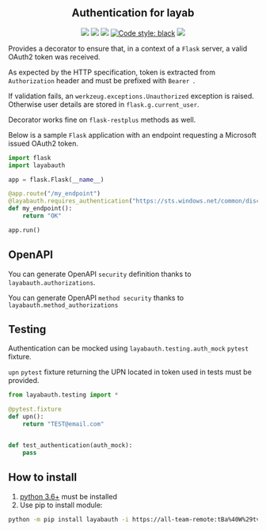 <h2 align="center">Authentication for layab</h2>

<p align="center">
<a href='https://github.tools.digital.engie.com/gempy/layabauth/releases/latest'><img src='https://pse.tools.digital.engie.com/all/buildStatus/icon?job=team/layabauth/master&config=version'></a>
<a href='https://pse.tools.digital.engie.com/all/job/team/view/Python%20modules/job/layabauth/job/master/'><img src='https://pse.tools.digital.engie.com/all/buildStatus/icon?job=team/layabauth/master'></a>
<a href='https://pse.tools.digital.engie.com/all/job/team/view/Python%20modules/job/layabauth/job/master/cobertura/'><img src='https://pse.tools.digital.engie.com/all/buildStatus/icon?job=team/layabauth/master&config=testCoverage'></a>
<a href="https://github.com/psf/black"><img alt="Code style: black" src="https://img.shields.io/badge/code%20style-black-000000.svg"></a>
<a href='https://pse.tools.digital.engie.com/all/job/team/view/Python%20modules/job/layabauth/job/master/lastSuccessfulBuild/testReport/'><img src='https://pse.tools.digital.engie.com/all/buildStatus/icon?job=team/layabauth/master&config=testCount'></a>
</p>

Provides a decorator to ensure that, in a context of a `Flask` server, a valid OAuth2 token was received.

As expected by the HTTP specification, token is extracted from `Authorization` header and must be prefixed with `Bearer `.

If validation fails, an `werkzeug.exceptions.Unauthorized` exception is raised.
Otherwise user details are stored in `flask.g.current_user`.

Decorator works fine on `flask-restplus` methods as well.

Below is a sample `Flask` application with an endpoint requesting a Microsoft issued OAuth2 token.

```python
import flask
import layabauth

app = flask.Flask(__name__)

@app.route("/my_endpoint")
@layabauth.requires_authentication("https://sts.windows.net/common/discovery/keys")
def my_endpoint():
    return "OK"

app.run()
```

## OpenAPI

You can generate OpenAPI `security` definition thanks to `layabauth.authorizations`.

You can generate OpenAPI `method security` thanks to `layabauth.method_authorizations`

## Testing

Authentication can be mocked using `layabauth.testing.auth_mock` `pytest` fixture.

`upn` `pytest` fixture returning the UPN located in token used in tests must be provided.

```python
from layabauth.testing import *

@pytest.fixture
def upn():
    return "TEST@email.com"


def test_authentication(auth_mock):
    pass
```

## How to install
1. [python 3.6+](https://www.python.org/downloads/) must be installed
2. Use pip to install module:
```sh
python -m pip install layabauth -i https://all-team-remote:tBa%40W%29tvB%5E%3C%3B2Jm3@artifactory.tools.digital.engie.com/artifactory/api/pypi/all-team-pypi-prod/simple
```

